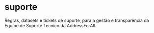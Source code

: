 # suporte
Regras, datasets e tickets de suporte, para a gestão e transparência da Equipe de Suporte Tecnico da AddressForAll.
